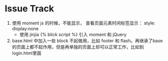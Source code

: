 # Issue Track

1. 使用 moment js 的时候，不能显示， 查看页面元素时间标签显示： style: display:none
    * 使用 jinjia {% blick script %} 引入 moment 和 jQuery
1. base.html 中加入一些 block 不起做用，比如 footer 和 flash。再继承了base 的页面上都不起作用，但是再单独的页面上却可以正常工作，比如到login.html里面